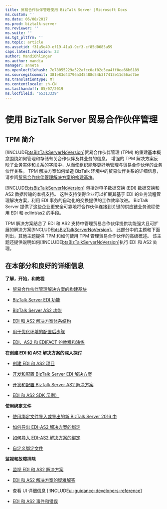 ```yaml
---
title: 贸易合作伙伴管理使用 BizTalk Server |Microsoft Docs
ms.custom: ''
ms.date: 06/08/2017
ms.prod: biztalk-server
ms.reviewer: ''
ms.suite: ''
ms.tgt_pltfrm: ''
ms.topic: article
ms.assetid: f31a5e49-ef19-41a3-9cf3-cf85d0685a59
caps.latest.revision: 23
author: MandiOhlinger
ms.author: mandia
manager: anneta
ms.openlocfilehash: 7e78055229a522afcc0af02e5ea4ff0ea66b6189
ms.sourcegitcommit: 381e83d43796a345488d54b3f7413e11d56ad7be
ms.translationtype: MT
ms.contentlocale: zh-CN
ms.lasthandoff: 05/07/2019
ms.locfileid: "65313339"
---
```

# <a name="trading-partner-management-using-biztalk-server"></a>使用 BizTalk Server 贸易合作伙伴管理
## <a name="introduction-to-tpm"></a>TPM 简介
[!INCLUDE[btsBizTalkServerNoVersion](../includes/btsbiztalkservernoversion-md.md)]贸易合作伙伴管理 (TPM) 的重建基本概念围绕如何管理和存储有关合作伙伴及其业务的信息。 增强的 TPM 解决方案反映了业务实体和关系的字段中，从而使组织能够更好地管理与贸易合作伙伴的业务伙伴关系。 TPM 解决方案如何塑造 BizTalk 环境中的贸易伙伴关系的详细信息，请参阅[贸易合作伙伴管理解决方案的构建基块](../core/building-blocks-of-a-trading-partner-management-solution.md)。  
  
 [!INCLUDE[btsBizTalkServerNoVersion](../includes/btsbiztalkservernoversion-md.md)] 包括对电子数据交换 (EDI) 数据交换和 AS2 数据传输的本机支持。 这种支持使得企业可以扩展其基于 EDI 的业务流程管理解决方案，利用 EDI 事务的自动化的交换提供的工作效率改进。 BizTalk Server 提供了这些企业更安全可靠地将合作伙伴连接到关键的供应链业务流程使用 EDI 和 ediint/as2 的手段。  
  
 TPM 解决方案结合了 EDI 和 AS2 支持中管理贸易合作伙伴提供功能强大且可扩展的解决方案[!INCLUDE[btsBizTalkServerNoVersion](../includes/btsbiztalkservernoversion-md.md)]。 此部分中的主题和下面列出，其他主题提供 TPM 和如何使用 TPM 管理贸易合作伙伴的高级概述。 该主题还提供说明如何[!INCLUDE[btsBizTalkServerNoVersion](../includes/btsbiztalkservernoversion-md.md)]执行 EDI 和 AS2 处理。  
  
## <a name="in-this-section-and-more-good-info"></a>在本部分和良好的详细信息

**了解，开始，和教程**  

-   [贸易合作伙伴管理解决方案的构建基块](../core/building-blocks-of-a-trading-partner-management-solution.md)  
  
-   [BizTalk Server EDI 功能](../core/biztalk-server-edi-functionality.md)  
  
-   [BizTalk Server AS2 功能](../core/biztalk-server-as2-functionality.md)  

- [EDI 和 AS2 解决方案体系结构](../core/edi-and-as2-solution-architecture.md)

-   [用于优化环境的配置后步骤](../install-and-config-guides/post-configuration-steps-to-optimize-your-environment.md) 

- [EDI、AS2 和 EDIFACT 的教程和演练](../core/tutorials-and-walkthroughs-for-edi-as2-and-edifact.md)


**在创建 EDI 和 AS2 解决方案的深入探讨**
- [创建 EDI 和 AS2 项目](../core/managing-edi-and-as2-solutions.md)

- [开发和配置 BizTalk Server EDI 解决方案](../core/developing-and-configuring-biztalk-server-edi-solutions.md)

- [开发和配置 BizTalk Server AS2 解决方案](../core/developing-and-configuring-biztalk-server-as2-solutions.md)

-   [EDI 和 AS2 SDK 示例）](../core/edi-and-as2-biztalk-server-samples-folder.md)  


 **使用绑定文件**  

- [使用绑定文件导入或导出的新 BizTalk Server 2016 中](../core/use-binding-files-to-import-or-export.md)  

-   [如何导出 EDI-AS2 解决方案的绑定](../core/how-to-export-bindings-for-an-edi-as2-solution.md)  
  
-   [如何导入 EDI-AS2 解决方案的绑定](../core/how-to-import-bindings-for-an-edi-as2-solution.md)  
  
-   [自定义绑定文件](../core/customizing-binding-files.md)  


**监视和故障排除**

- [监视 EDI 和 AS2 解决方案](../core/monitoring-edi-and-as2-solutions.md)

- [EDI 和 AS2 解决方案的疑难解答](../core/troubleshooting-edi-and-as2-solutions.md)
  
- 查看 UI 详细信息 [!INCLUDE[ui-guidance-developers-reference](../includes/ui-guidance-developers-reference.md)] 
  
- [EDI 和 AS2 事件和错误](../core/edi-and-as2-events-and-errors.md)
 


  
